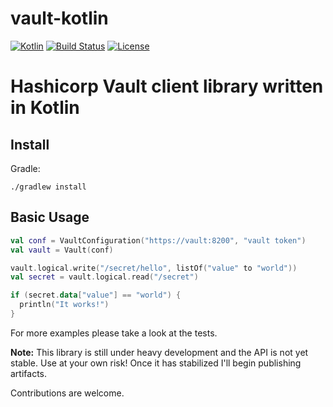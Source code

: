 # vault-kotlin

[ ![Kotlin](https://img.shields.io/badge/Kotlin-1.0.1-blue.svg)](http://kotlinlang.org)
[![Build Status](https://travis-ci.org/kunickiaj/vault-kotlin.svg?branch=master)](https://travis-ci.org/kunickiaj/vault-kotlin)
[![License](https://img.shields.io/github/license/kunickiaj/vault-kotlin.svg)](https://github.com/kunickiaj/vault-kotlin/blob/master/LICENSE)


Hashicorp Vault client library written in Kotlin
================================================

Install
-------

Gradle:

```./gradlew install```

Basic Usage
-----------

```kotlin
val conf = VaultConfiguration("https://vault:8200", "vault token")
val vault = Vault(conf)

vault.logical.write("/secret/hello", listOf("value" to "world"))
val secret = vault.logical.read("/secret")

if (secret.data["value"] == "world") {
  println("It works!")
}
```

For more examples please take a look at the tests.

__Note:__ This library is still under heavy development and the API is not yet stable. Use at your own risk! Once it has stabilized I'll begin publishing artifacts.

Contributions are welcome.
